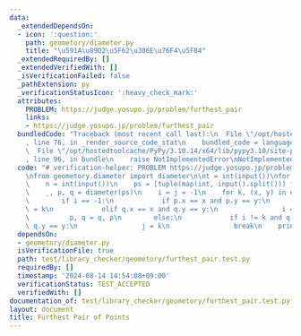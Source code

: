 ```yaml
---
data:
  _extendedDependsOn:
  - icon: ':question:'
    path: geometory/diameter.py
    title: "\u591A\u89D2\u5F62\u306E\u76F4\u5F84"
  _extendedRequiredBy: []
  _extendedVerifiedWith: []
  _isVerificationFailed: false
  _pathExtension: py
  _verificationStatusIcon: ':heavy_check_mark:'
  attributes:
    PROBLEM: https://judge.yosupo.jp/problem/furthest_pair
    links:
    - https://judge.yosupo.jp/problem/furthest_pair
  bundledCode: "Traceback (most recent call last):\n  File \"/opt/hostedtoolcache/PyPy/3.10.14/x64/lib/pypy3.10/site-packages/onlinejudge_verify/documentation/build.py\"\
    , line 76, in _render_source_code_stat\n    bundled_code = language.bundle(\n\
    \  File \"/opt/hostedtoolcache/PyPy/3.10.14/x64/lib/pypy3.10/site-packages/onlinejudge_verify/languages/python.py\"\
    , line 96, in bundle\n    raise NotImplementedError\nNotImplementedError\n"
  code: "# verification-helper: PROBLEM https://judge.yosupo.jp/problem/furthest_pair\n\
    \nfrom geometory.diameter import diameter\n\nt = int(input())\nfor _ in range(t):\n\
    \    n = int(input())\n    ps = [tuple(map(int, input().split())) for _ in range(n)]\n\
    \    _, p, q = diameter(ps)\n    i = j = -1\n    for k, (x, y) in enumerate(ps):\n\
    \        if i == -1:\n            if p.x == x and p.y == y:\n                i\
    \ = k\n            elif q.x == x and q.y == y:\n                i = k\n      \
    \          p, q = q, p\n        else:\n            if i != k and q.x == x and\
    \ q.y == y:\n                j = k\n                break\n    print(i, j)\n"
  dependsOn:
  - geometory/diameter.py
  isVerificationFile: true
  path: test/library_checker/geometory/furthest_pair.test.py
  requiredBy: []
  timestamp: '2024-08-14 14:54:08+09:00'
  verificationStatus: TEST_ACCEPTED
  verifiedWith: []
documentation_of: test/library_checker/geometory/furthest_pair.test.py
layout: document
title: Furthest Pair of Points
---
```

